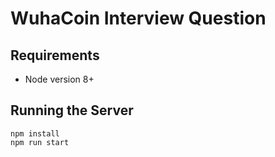 # WuhaCoin Interview Question

## Requirements

* Node version 8+

## Running the Server

```
npm install
npm run start
```
